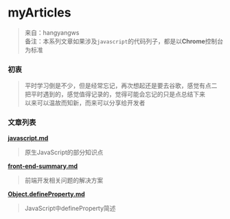 # myArticles
> 来自：hangyangws  
备注：本系列文章如果涉及`javascript`的代码列子，都是以**Chrome**控制台为标准

### 初衷
> 平时学习倒是不少，但是经常忘记，再次想起还是要去谷歌，感觉有点二  
把平时遇到的，感觉值得记录的，觉得可能会忘记的只是点总结下来  
以来可以温故而知新，而来可以分享给开发者  

### 文章列表
[**javascript.md**](https://github.com/hangyangws/myArticles/blob/master/javascript.md)

> 原生JavaScript的部分知识点

[**front-end-summary.md**](https://github.com/hangyangws/myArticles/blob/master/front-end-summary.md)

> 前端开发相关问题的解决方案

[**Object.defineProperty.md**](https://github.com/hangyangws/myArticles/blob/master/Object.defineProperty.md)

> JavaScript中defineProperty简述

